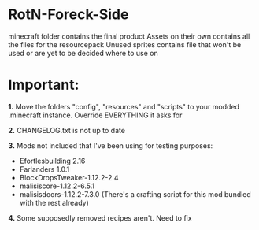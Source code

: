 # RotN-Foreck-Side
minecraft folder contains the final product
Assets on their own contains all the files for the resourcepack
Unused sprites contains file that won't be used or are yet to be decided where to use on


# Important:

**1.** Move the folders "config", "resources" and "scripts" to your modded .minecraft instance. Override EVERYTHING it asks for

**2.** CHANGELOG.txt is not up to date

**3.** Mods not included that I've been using for testing purposes:
- Efortlesbuilding 2.16
- Farlanders 1.0.1
- BlockDropsTweaker-1.12.2-2.4
- malisiscore-1.12.2-6.5.1
- malisisdoors-1.12.2-7.3.0 (There's a crafting script for this mod bundled with the rest already)

**4.** Some supposedly removed recipes aren't. Need to fix
